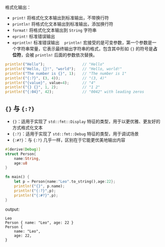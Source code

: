 格式化输出：
- `print!` 将格式化文本输出到标准输出，不带换行符
- `println!` 将格式化文本输出到标准输出，添加换行符
- `format!` 将格式化文本输出到 `String` 字符串
- `eprint!` 标准错误输出
- `eprintln!` 标准错误输出
 
 `println!` 宏接受的是可变参数，第一个参数是一个字符串常量，它表示最终输出字符串的格式，包含其中形如 `{}` 的符号是**占位符**，会被 `println!` 后面的参数依次替换。
```rust
println!("Hello");                 // "Hello"
println!("Hello, {}!", "world");   // "Hello, world!"
println!("The number is {}", 1);   // "The number is 1"
println!("{:?}", (3, 4));          // "(3, 4)"
println!("{value}", value=4);      // "4"
println!("{} {}", 1, 2);           // "1 2"
println!("{:04}", 42);             // "0042" with leading zeros
```

## `{}` 与 `{:?}`
- `{}`：适用于实现了 `std::fmt::Display` 特征的类型，用于以更优雅、更友好的方式格式化文本
- `{:?}`：适用于实现了 `std::fmt::Debug` 特征的类型，用于调试场景
- `{:#?}`：与 `{:?}` 几乎一样，区别在于它能更优美地输出内容

```rust
#[derive(Debug)]  
struct Person{  
    name:String,  
    age:u8  
}  
  
fn main() {  
    let p = Person{name:"Leo".to_string(),age:22};  
    println!("{}", p.name);  
    println!("{:?}",p);  
    println!("{:#?}",p);  
}
```
output:
```
Leo
Person { name: "Leo", age: 22 }
Person {
    name: "Leo",
    age: 22,
}
```
